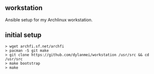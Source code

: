 workstation
---------------

Ansible setup for my Archlinux workstation.

initial setup
-----

```
> wget archfi.sf.net/archfi
> pacman -S git make
> git clone https://github.com/dylanmei/workstation /usr/src && cd /usr/src
> make bootstrap
> make
```
